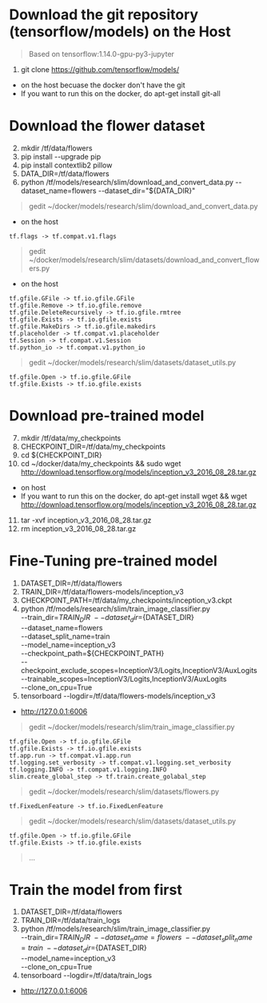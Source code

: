 # Download the git repository (tensorflow/models) on the Host
> Based on tensorflow:1.14.0-gpu-py3-jupyter
1. git clone https://github.com/tensorflow/models/
- on the host becuase the docker don't have the git
- If you want to run this on the docker, do apt-get install git-all

# Download the flower dataset
2. mkdir /tf/data/flowers
3. pip install --upgrade pip
4. pip install contextlib2 pillow
5. DATA_DIR=/tf/data/flowers
6. python /tf/models/research/slim/download_and_convert_data.py --dataset_name=flowers --dataset_dir="${DATA_DIR}"

> gedit ~/docker/models/research/slim/download_and_convert_data.py
- on the host
```
tf.flags -> tf.compat.v1.flags
```
> gedit ~/docker/models/research/slim/datasets/download_and_convert_flowers.py
- on the host
```
tf.gfile.GFile -> tf.io.gfile.GFile
tf.gfile.Remove -> tf.io.gfile.remove
tf.gfile.DeleteRecursively -> tf.io.gfile.rmtree
tf.gfile.Exists -> tf.io.gfile.exists
tf.gfile.MakeDirs -> tf.io.gfile.makedirs
tf.placeholder -> tf.compat.v1.placeholder
tf.Session -> tf.compat.v1.Session
tf.python_io -> tf.compat.v1.python_io
```
> gedit ~/docker/models/research/slim/datasets/dataset_utils.py
```
tf.gfile.Open -> tf.io.gfile.GFile
tf.gfile.Exists -> tf.io.gfile.exists
```

# Download pre-trained model
7. mkdir /tf/data/my_checkpoints
8. CHECKPOINT_DIR=/tf/data/my_checkpoints
9. cd ${CHECKPOINT_DIR}
10. cd ~/docker/data/my_checkpoints && sudo wget http://download.tensorflow.org/models/inception_v3_2016_08_28.tar.gz
- on host
- If you want to run this on the docker, do apt-get install wget && wget http://download.tensorflow.org/models/inception_v3_2016_08_28.tar.gz
11. tar -xvf inception_v3_2016_08_28.tar.gz
12. rm inception_v3_2016_08_28.tar.gz

# Fine-Tuning pre-trained model
1. DATASET_DIR=/tf/data/flowers
2. TRAIN_DIR=/tf/data/flowers-models/inception_v3
3. CHECKPOINT_PATH=/tf/data/my_checkpoints/inception_v3.ckpt
4. python /tf/models/research/slim/train_image_classifier.py \
    --train_dir=${TRAIN_DIR} \
    --dataset_dir=${DATASET_DIR} \
    --dataset_name=flowers \
    --dataset_split_name=train \
    --model_name=inception_v3 \
    --checkpoint_path=${CHECKPOINT_PATH} \
    --checkpoint_exclude_scopes=InceptionV3/Logits,InceptionV3/AuxLogits \
    --trainable_scopes=InceptionV3/Logits,InceptionV3/AuxLogits \
    --clone_on_cpu=True
5. tensorboard --logdir=/tf/data/flowers-models/inception_v3
- http://127.0.0.1:6006
    
> gedit ~/docker/models/research/slim/train_image_classifier.py
```
tf.gfile.Open -> tf.io.gfile.GFile
tf.gfile.Exists -> tf.io.gfile.exists
tf.app.run -> tf.compat.v1.app.run
tf.logging.set_verbosity -> tf.compat.v1.logging.set_verbosity
tf.logging.INFO -> tf.compat.v1.logging.INFO
slim.create_global_step -> tf.train.create_golabal_step
```
> gedit ~/docker/models/research/slim/datasets/flowers.py
```
tf.FixedLenFeature -> tf.io.FixedLenFeature
```
> gedit ~/docker/models/research/slim/datasets/dataset_utils.py
```
tf.gfile.Open -> tf.io.gfile.GFile
tf.gfile.Exists -> tf.io.gfile.exists
```
> ...

# Train the model from first
1. DATASET_DIR=/tf/data/flowers
2. TRAIN_DIR=/tf/data/train_logs
3. python /tf/models/research/slim/train_image_classifier.py \
    --train_dir=${TRAIN_DIR} \
    --dataset_name=flowers \
    --dataset_split_name=train \
    --dataset_dir=${DATASET_DIR} \
    --model_name=inception_v3 \
    --clone_on_cpu=True
4. tensorboard --logdir=/tf/data/train_logs
- http://127.0.0.1:6006
